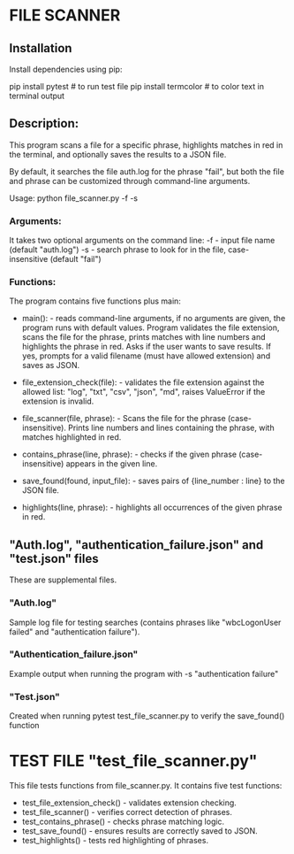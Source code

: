 # FILE SCANNER

## Installation

  Install dependencies using pip:

  pip install pytest      # to run test file
  pip install termcolor   # to color text in terminal output

## Description:

  This program scans a file for a specific phrase, highlights matches in red in the terminal, and optionally saves the results to a JSON file.

  By default, it searches the file auth.log for the phrase "fail", but both the file and phrase can be customized through command-line arguments.

  Usage:
  python file_scanner.py -f <filename> -s <phrase> 

### Arguments:

  It takes two optional arguments on the command line:
  -f - input file name (default "auth.log")
  -s - search phrase to look for in the file, case-insensitive (default "fail")

### Functions:

  The program contains five functions plus main:
  * main(): - reads command-line arguments, if no arguments are given, the program runs with default values. Program validates the file extension, scans the file for the phrase, prints matches with line numbers and highlights the phrase in red. Asks if the user wants to save results. If yes, prompts for a valid filename (must have allowed extension) and saves as JSON.

  * file_extension_check(file): - validates the file extension against the allowed list: "log", "txt", "csv", "json", "md", raises ValueError if the extension is invalid.

  * file_scanner(file, phrase): - Scans the file for the phrase (case-insensitive). Prints line numbers and lines containing the phrase, with matches highlighted in red.

  * contains_phrase(line, phrase): - checks if the given phrase (case-insensitive) appears in the given line.

  * save_found(found, input_file): - saves pairs of {line_number : line} to the JSON file.

  * highlights(line, phrase): - highlights all occurrences of the given phrase in red.

## "Auth.log", "authentication_failure.json" and "test.json" files

  These are supplemental files.

### "Auth.log"

  Sample log file for testing searches (contains phrases like "wbcLogonUser failed" and "authentication failure").

### "Authentication_failure.json"

  Example output when running the program with -s "authentication failure"

### "Test.json"

  Created when running pytest test_file_scanner.py to verify the save_found() function

# TEST FILE "test_file_scanner.py"

  This file tests functions from file_scanner.py. It contains five test functions:

  * test_file_extension_check() - validates extension checking.
  * test_file_scanner() - verifies correct detection of phrases.
  * test_contains_phrase() - checks phrase matching logic.
  * test_save_found() - ensures results are correctly saved to JSON.
  * test_highlights() - tests red highlighting of phrases.
